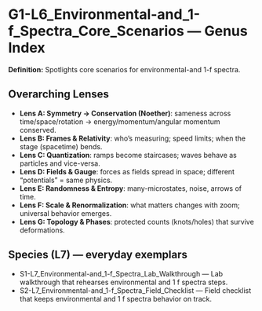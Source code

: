 # G1-L6_Environmental-and_1-f_Spectra_Core_Scenarios — Genus Index
**Definition:** Spotlights core scenarios for environmental-and 1-f spectra.

## Overarching Lenses

- **Lens A: Symmetry -> Conservation (Noether)**: sameness across time/space/rotation → energy/momentum/angular momentum conserved.
- **Lens B: Frames & Relativity**: who’s measuring; speed limits; when the stage (spacetime) bends.
- **Lens C: Quantization**: ramps become staircases; waves behave as particles and vice-versa.
- **Lens D: Fields & Gauge**: forces as fields spread in space; different “potentials” = same physics.
- **Lens E: Randomness & Entropy**: many-microstates, noise, arrows of time.
- **Lens F: Scale & Renormalization**: what matters changes with zoom; universal behavior emerges.
- **Lens G: Topology & Phases**: protected counts (knots/holes) that survive deformations.

## Species (L7) — everyday exemplars

- S1-L7_Environmental-and_1-f_Spectra_Lab_Walkthrough — Lab walkthrough that rehearses environmental and 1 f spectra steps.
- S2-L7_Environmental-and_1-f_Spectra_Field_Checklist — Field checklist that keeps environmental and 1 f spectra behavior on track.
